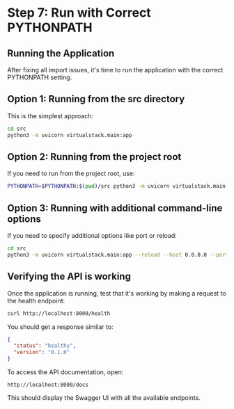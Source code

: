 # Step 7: Run with Correct PYTHONPATH

## Running the Application

After fixing all import issues, it's time to run the application with the correct PYTHONPATH setting.

## Option 1: Running from the src directory

This is the simplest approach:

```bash
cd src
python3 -m uvicorn virtualstack.main:app
```

## Option 2: Running from the project root

If you need to run from the project root, use:

```bash
PYTHONPATH=$PYTHONPATH:$(pwd)/src python3 -m uvicorn virtualstack.main:app
```

## Option 3: Running with additional command-line options

If you need to specify additional options like port or reload:

```bash
cd src
python3 -m uvicorn virtualstack.main:app --reload --host 0.0.0.0 --port 8000
```

## Verifying the API is working

Once the application is running, test that it's working by making a request to the health endpoint:

```bash
curl http://localhost:8000/health
```

You should get a response similar to:

```json
{
  "status": "healthy",
  "version": "0.1.0"
}
```

To access the API documentation, open:

```
http://localhost:8000/docs
```

This should display the Swagger UI with all the available endpoints. 